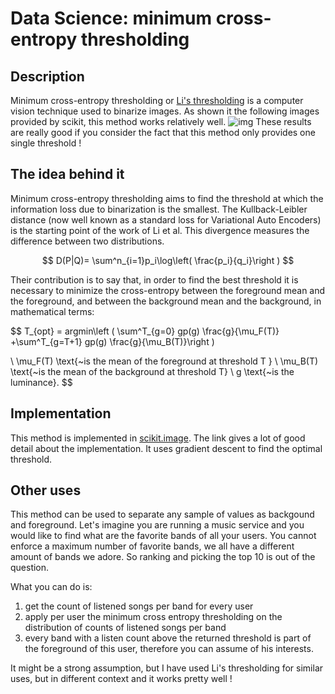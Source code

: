 # Data Science: minimum cross-entropy thresholding

## Description
Minimum cross-entropy thresholding or [Li's thresholding](https://www.sciencedirect.com/science/article/abs/pii/003132039390115D)
is a computer vision technique used to binarize images. 
As shown it the following images provided by scikit, this method works relatively well. 
![img](https://scikit-image.org/docs/dev/_images/sphx_glr_plot_threshold_li_001.png)
These results are really good if you consider the fact that this method only provides one single threshold !


## The idea behind it
Minimum cross-entropy thresholding aims to find the threshold at which the information loss due to binarization is the smallest.
The Kullback-Leibler distance (now well known as a standard loss for Variational Auto Encoders) is the starting point of the work of Li et al.
This divergence measures the difference between two distributions.

$$
D(P|Q)= \sum^n_{i=1}p_i\log\left( \frac{p_i}{q_i}\right )
$$

Their contribution is to say that, in order to find the best threshold it is necessary to minimize the cross-entropy between the foreground mean and the foreground, and between the background mean and the background, in mathematical terms:

$$
T_{opt} = argmin\left (  \sum^T_{g=0} gp(g) \frac{g}{\mu_F(T)} +\sum^T_{g=T+1} gp(g) \frac{g}{\mu_B(T)}\right )

\\
\mu_F(T) \text{~is the mean of the foreground at threshold T }
\\
\mu_B(T) \text{~is the mean of the background at threshold T}
\\
g \text{~is the luminance}.
$$

## Implementation
This method is implemented in [scikit.image](https://scikit-image.org/docs/dev/auto_examples/developers/plot_threshold_li.html#sphx-glr-auto-examples-developers-plot-threshold-li-py).
The link gives a lot of good detail about the implementation.
It uses gradient descent to find the optimal threshold.

## Other uses
This method can be used to separate any sample of values as backgound and foreground.
Let's imagine you are running a music service and you would like to find what are the favorite bands of all your users.
You cannot enforce a maximum number of favorite bands, we all have a different amount of bands we adore.
So ranking and picking the top 10 is out of the question.

What you can do is: 
 1. get the count of listened songs per band for every user
 2. apply per user the minimum cross entropy thresholding on the distribution of counts of listened songs per band
 3. every band with a listen count above the returned threshold is part of the foreground of this user, therefore you can assume of his interests.
 
It might be a strong assumption, but I have used Li's thresholding for similar uses, but in different context and it works pretty well !
